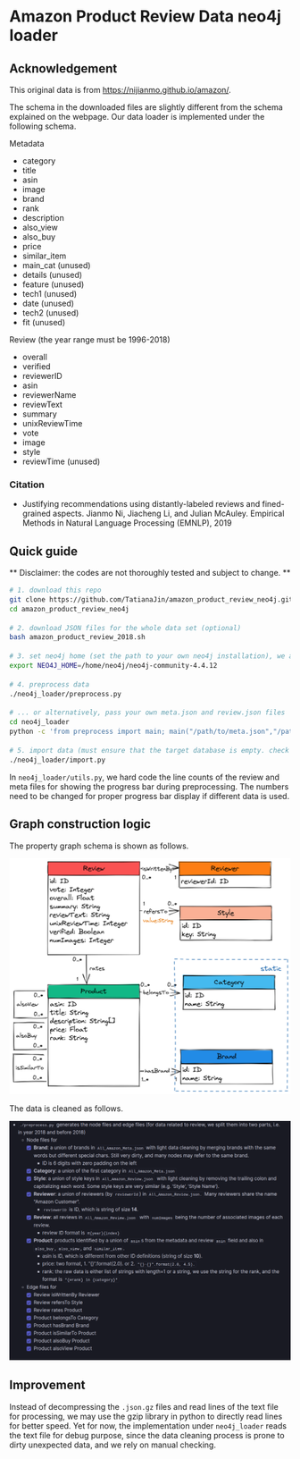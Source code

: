 # Amazon Product Review Data neo4j loader

## Acknowledgement

This original data is from https://nijianmo.github.io/amazon/.

The schema in the downloaded files are slightly different from the schema explained on the webpage. Our data loader is implemented under the following schema.

Metadata
- category
- title
- asin
- image
- brand
- rank
- description
- also\_view
- also\_buy
- price
- similar\_item
- main\_cat (unused)
- details (unused)
- feature (unused)
- tech1 (unused)
- date (unused)
- tech2 (unused)
- fit (unused)

Review (the year range must be 1996-2018)
- overall
- verified
- reviewerID
- asin
- reviewerName
- reviewText
- summary
- unixReviewTime
- vote
- image
- style
- reviewTime (unused)

### Citation

- Justifying recommendations using distantly-labeled reviews and fined-grained aspects. Jianmo Ni, Jiacheng Li, and Julian McAuley. Empirical Methods in Natural Language Processing (EMNLP), 2019

## Quick guide

** Disclaimer: the codes are not thoroughly tested and subject to change. **

``` bash
# 1. download this repo
git clone https://github.com/TatianaJin/amazon_product_review_neo4j.git
cd amazon_product_review_neo4j

# 2. download JSON files for the whole data set (optional)
bash amazon_product_review_2018.sh

# 3. set neo4j home (set the path to your own neo4j installation), we assume the import dir is ${NEO4J_HOME}/import
export NEO4J_HOME=/home/neo4j/neo4j-community-4.4.12

# 4. preprocess data
./neo4j_loader/preprocess.py

# ... or alternatively, pass your own meta.json and review.json files
cd neo4j_loader
python -c 'from preprocess import main; main("/path/to/meta.json","/path/to/review.json")'

# 5. import data (must ensure that the target database is empty. check neo4j-admin import guide for reference)
./neo4j_loader/import.py
```

In `neo4j_loader/utils.py`, we hard code the line counts of the review and meta files for showing the progress bar during preprocessing. The numbers need to be changed for proper progress bar display if different data is used.


## Graph construction logic

The property graph schema is shown as follows.

![schema](schema.png)

The data is cleaned as follows.

![data cleaning logic](data_cleaning_logic.png)

## Improvement

Instead of decompressing the `.json.gz` files and read lines of the text file for processing, we may use the gzip library in python to directly read lines for better speed.
Yet for now, the implementation under `neo4j_loader` reads the text file for debug purpose, since the data cleaning process is prone to dirty unexpected data, and we rely on manual checking.
